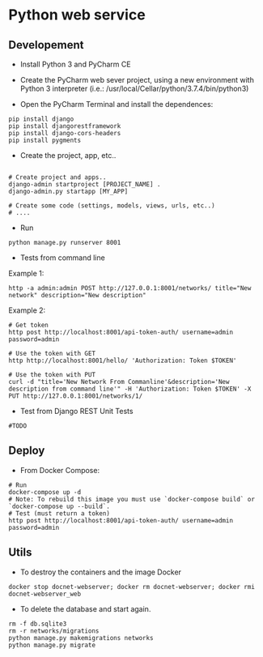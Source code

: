# Python web service

## Developement

* Install Python 3 and PyCharm CE 

* Create the PyCharm web sever project, using a new environment with Python 3 interpreter (i.e.: /usr/local/Cellar/python/3.7.4/bin/python3)

* Open the PyCharm Terminal and install the dependences:

```
pip install django
pip install djangorestframework
pip install django-cors-headers
pip install pygments

```

* Create the project, app, etc..
```

# Create project and apps..
django-admin startproject [PROJECT_NAME] .
django-admin.py startapp [MY_APP]

# Create some code (settings, models, views, urls, etc..)
# ....

```

* Run

```
python manage.py runserver 8001
```

* Tests from command line

Example 1: 

```
http -a admin:admin POST http://127.0.0.1:8001/networks/ title="New network" description="New description"
``` 
   
Example 2:

```
# Get token
http post http://localhost:8001/api-token-auth/ username=admin password=admin

# Use the token with GET
http http://localhost:8001/hello/ 'Authorization: Token $TOKEN'

# Use the token with PUT
curl -d "title='New Network From Commanline'&description='New description from command line'" -H 'Authorization: Token $TOKEN' -X PUT http://127.0.0.1:8001/networks/1/ 
```

* Test from Django REST Unit Tests
```
#TODO
```

## Deploy

* From Docker Compose:

```
# Run
docker-compose up -d
# Note: To rebuild this image you must use `docker-compose build` or `docker-compose up --build`.
# Test (must return a token)
http post http://localhost:8001/api-token-auth/ username=admin password=admin
```

## Utils

* To destroy the containers and the image Docker

```
docker stop docnet-webserver; docker rm docnet-webserver; docker rmi docnet-webserver_web
```

* To delete the database and start again.
```
rm -f db.sqlite3
rm -r networks/migrations
python manage.py makemigrations networks
python manage.py migrate
```